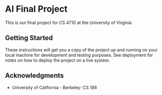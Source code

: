 # AI Final Project

This is our final project for CS 4710 at the University of Virginia

## Getting Started

These instructions will get you a copy of the project up and running on your local machine for development and testing purposes. See deployment for notes on how to deploy the project on a live system.

## Acknowledgments

* University of California - Berkeley: CS 188